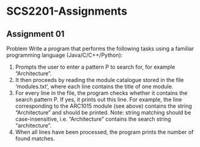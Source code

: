# SCS2201-Assignments

## Assignment 01

Problem
Write a program that performs the following tasks using a familiar programming language
(Java/C/C++/Python):
  1. Prompts the user to enter a pattern P to search for, for example “Architecture”.
  2. It then proceeds by reading the module catalogue stored in the file ‘modules.txt’, where
     each line contains the title of one module.
  3. For every line in the file, the program checks whether it contains the search pattern P. If
     yes, it prints out this line. For example, the line corresponding to the ARC1015 module (see
     above) contains the string “Architecture” and should be printed. Note: string matching
     should be case-insensitive, i.e. “Architecture” contains the search string “architecture”.
  4. When all lines have been processed, the program prints the number of found matches.
